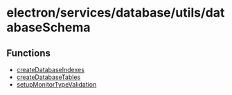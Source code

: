 # electron/services/database/utils/databaseSchema

## Functions

- [createDatabaseIndexes](functions/createDatabaseIndexes.md)
- [createDatabaseTables](functions/createDatabaseTables.md)
- [setupMonitorTypeValidation](functions/setupMonitorTypeValidation.md)
